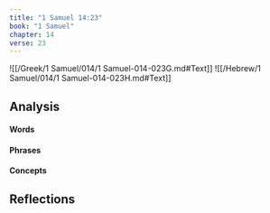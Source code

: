 ```yaml
---
title: "1 Samuel 14:23"
book: "1 Samuel"
chapter: 14
verse: 23
---
```

![[/Greek/1 Samuel/014/1 Samuel-014-023G.md#Text]]
![[/Hebrew/1 Samuel/014/1 Samuel-014-023H.md#Text]]

## Analysis

#### Words

#### Phrases

#### Concepts

## Reflections

